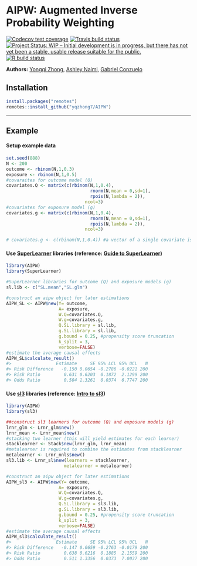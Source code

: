 AIPW: Augmented Inverse Probability Weighting
================

<!-- badges: start -->

[![Codecov test
coverage](https://codecov.io/gh/yqzhong7/AIPW/branch/master/graph/badge.svg)](https://codecov.io/gh/yqzhong7/AIPW?branch=master)
[![Travis build
status](https://travis-ci.com/yqzhong7/AIPW.svg?branch=master)](https://travis-ci.com/yqzhong7/AIPW)
[![Project Status: WIP – Initial development is in progress, but there
has not yet been a stable, usable release suitable for the
public.](https://www.repostatus.org/badges/latest/wip.svg)](https://www.repostatus.org/#WIP)
[![R build
status](https://github.com/yqzhong7/AIPW/workflows/R-CMD-check/badge.svg)](https://github.com/yqzhong7/AIPW/actions)
<!-- badges: end -->

<!-- README.md is generated from README.Rmd. Please edit that file -->

**Authors:** [Yongqi Zhong](https://github.com/yqzhong7), [Ashley
Naimi](https://github.com/ainaimi), [Gabriel
Conzuelo](https://github.com/gconzuelo)

## Installation

``` r
install.packages("remotes")
remotes::install_github("yqzhong7/AIPW")
```

-----

## Example

#### Setup example data

``` r
set.seed(888)
N <- 200
outcome <- rbinom(N,1,0.3)
exposure <- rbinom(N,1,0.5)
#covaraites for outcome model (Q)
covariates.Q <- matrix(c(rbinom(N,1,0.4),
                                rnorm(N,mean = 0,sd=1),
                                rpois(N,lambda = 2)),
                              ncol=3)
#covariates for exposure model (g)
covariates.g <- matrix(c(rbinom(N,1,0.4),
                                rnorm(N,mean = 0,sd=1),
                                rpois(N,lambda = 2)),
                              ncol=3)

# covariates.g <- c(rbinom(N,1,0.4)) #a vector of a single covariate is also supported
```

#### Use [SuperLearner](https://cran.r-project.org/web/packages/SuperLearner/index.html) libraries (reference: [Guide to SuperLearner](https://cran.r-project.org/web/packages/SuperLearner/vignettes/Guide-to-SuperLearner.html))

``` r
library(AIPW)
library(SuperLearner)

#SuperLearner libraries for outcome (Q) and exposure models (g)
sl.lib <- c("SL.mean","SL.glm")

#construct an aipw object for later estimations 
AIPW_SL <- AIPW$new(Y= outcome,
                    A= exposure,
                    W.Q=covariates.Q, 
                    W.g=covariates.g,
                    Q.SL.library = sl.lib,
                    g.SL.library = sl.lib,
                    g.bound = 0.25, #propensity score truncation 
                    k_split = 3,
                    verbose=FALSE)
#estimate the average causal effects
AIPW_SL$calculate_result()
#>                 Estimate     SE 95% LCL 95% UCL   N
#> Risk Difference   -0.150 0.0654 -0.2786 -0.0221 200
#> Risk Ratio         0.631 0.6203  0.1872  2.1299 200
#> Odds Ratio         0.504 1.3261  0.0374  6.7747 200
```

#### Use [sl3](https://tlverse.org/sl3/index.html) libraries (reference: [Intro to sl3](https://tlverse.org/sl3/articles/intro_sl3.html))

``` r
library(AIPW)
library(sl3)

##construct sl3 learners for outcome (Q) and exposure models (g)
lrnr_glm <- Lrnr_glm$new()
lrnr_mean <- Lrnr_mean$new()
#stacking two learner (this will yield estimates for each learner)
stacklearner <- Stack$new(lrnr_glm, lrnr_mean) 
#metalearner is required to combine the estimates from stacklearner
metalearner <- Lrnr_nnls$new()
sl3.lib <- Lrnr_sl$new(learners = stacklearner,
                      metalearner = metalearner)

#construct an aipw object for later estimations 
AIPW_sl3 <- AIPW$new(Y= outcome,
                    A= exposure,
                    W.Q=covariates.Q, 
                    W.g=covariates.g,
                    Q.SL.library = sl3.lib,
                    g.SL.library = sl3.lib,
                    g.bound = 0.25, #propensity score truncation 
                    k_split = 3,
                    verbose=FALSE)
#estimate the average causal effects
AIPW_sl3$calculate_result()
#>                 Estimate     SE 95% LCL 95% UCL   N
#> Risk Difference   -0.147 0.0659 -0.2763 -0.0179 200
#> Risk Ratio         0.638 0.6216  0.1885  2.1559 200
#> Odds Ratio         0.511 1.3356  0.0373  7.0037 200
```
